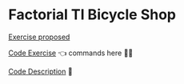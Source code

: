# Factorial TI Bicycle Shop


[Exercise proposed](docs/exercise_proposed.md)

[Code Exercise](docs/code_exercise.md) 👈 commands here 👨‍💻

[Code Description](docs/code_description.md) 📃
